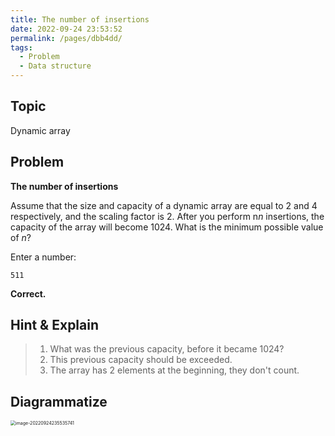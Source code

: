 ```yaml
---
title: The number of insertions
date: 2022-09-24 23:53:52
permalink: /pages/dbb4dd/
tags:
  - Problem
  - Data structure
---
```

## Topic

Dynamic array

## Problem

**The number of insertions**

Assume that the size and capacity of a dynamic array are equal to 2 and 4 respectively, and the scaling factor is 2. After you perform n*n* insertions, the capacity of the array will become 1024. What is the minimum possible value of *n*?

Enter a number:

`511`

**Correct.**

## Hint & Explain

> 1. What was the previous capacity, before it became 1024?
> 2. This previous capacity should be exceeded.
> 3. The array has 2 elements at the beginning, they don't count.

## Diagrammatize

<img src="https://cdn.jsdelivr.net/gh/JimFKppt/Pictures@master/static_files/img/image-20220924235535741.png" alt="image-20220924235535741" style="zoom:50%;" />